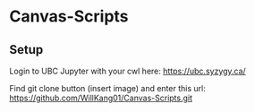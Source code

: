 # Canvas-Scripts

## Setup

Login to UBC Jupyter with your cwl here: https://ubc.syzygy.ca/

Find git clone button (insert image) and enter this url: https://github.com/WillKang01/Canvas-Scripts.git
